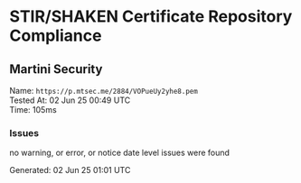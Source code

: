 # STIR/SHAKEN Certificate Repository Compliance

## Martini Security

Name: `https://p.mtsec.me/2884/VOPueUy2yhe8.pem`\
Tested At: 02 Jun 25 00:49 UTC\
Time: 105ms

### Issues

no warning, or error, or notice date level issues were found

Generated: 02 Jun 25 01:01 UTC